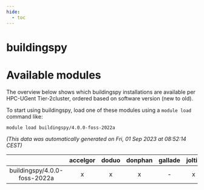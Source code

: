 ```yaml
---
hide:
  - toc
---
```


buildingspy
===========

# Available modules


The overview below shows which buildingspy installations are available per HPC-UGent Tier-2cluster, ordered based on software version (new to old).

To start using buildingspy, load one of these modules using a `module load` command like:

```shell
module load buildingspy/4.0.0-foss-2022a
```

*(This data was automatically generated on Fri, 01 Sep 2023 at 08:52:14 CEST)*  

| |accelgor|doduo|donphan|gallade|joltik|skitty|swalot|victini|
| :---: | :---: | :---: | :---: | :---: | :---: | :---: | :---: | :---: |
|buildingspy/4.0.0-foss-2022a|x|x|x|-|x|x|x|x|

